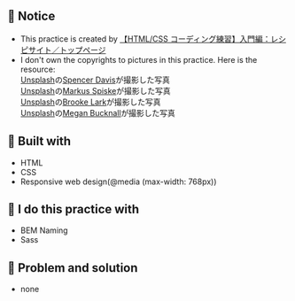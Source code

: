 ## :art: Notice
- This practice is created by [【HTML/CSS コーディング練習】入門編：レシピサイト／トップページ](https://code-step.com/recipe-menu/)
- I don't own the copyrights to pictures in this practice. Here is the resource: </br>
  <a href="https://unsplash.com/ja?utm_source=unsplash&utm_medium=referral&utm_content=creditCopyText">Unsplash</a>の<a href="https://unsplash.com/@spencerdavis?utm_source=unsplash&utm_medium=referral&utm_content=creditCopyText">Spencer Davis</a>が撮影した写真 </br>
  <a href="https://unsplash.com/ja/s/%E5%86%99%E7%9C%9F/%E3%81%8A%E9%A3%9F%E4%BA%8B?utm_source=unsplash&utm_medium=referral&utm_content=creditCopyText">Unsplash</a>の<a href="https://unsplash.com/@markusspiske?utm_source=unsplash&utm_medium=referral&utm_content=creditCopyText">Markus Spiske</a>が撮影した写真 </br>
  <a href="https://unsplash.com/ja/s/%E5%86%99%E7%9C%9F/%E3%81%8A%E9%A3%9F%E4%BA%8B?utm_source=unsplash&utm_medium=referral&utm_content=creditCopyText">Unsplash</a>の<a href="https://unsplash.com/@brookelark?utm_source=unsplash&utm_medium=referral&utm_content=creditCopyText">Brooke Lark</a>が撮影した写真 </br>
  <a href="https://unsplash.com/ja/s/%E5%86%99%E7%9C%9F/%E3%81%8A%E9%A3%9F%E4%BA%8B?utm_source=unsplash&utm_medium=referral&utm_content=creditCopyText">Unsplash</a>の<a href="https://unsplash.com/@meganmarkham?utm_source=unsplash&utm_medium=referral&utm_content=creditCopyText">Megan Bucknall</a>が撮影した写真
## :wrench: Built with
- HTML
- CSS
- Responsive web design(@media (max-width: 768px))

## :hammer: I do this practice with
- BEM Naming
- Sass

##  :scroll: Problem and solution
- none
